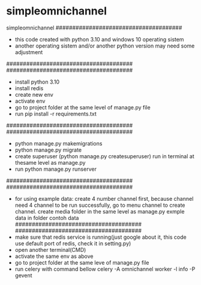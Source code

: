 # simpleomnichannel
simpleomnichannel
######################################
- this code created with python 3.10 and windows 10 operating sistem
- another operating sistem and/or another python version may need some adjustment

######################################
######################################
- install python 3.10
- install redis
- create new env
- activate env
- go to project folder at the same level of manage.py file
- run pip install -r requirements.txt

######################################
######################################
- python manage.py makemigrations
- python manage.py migrate
- create superuser (python manage.py createsuperuser) run in terminal at thesame level as manage.py
- run python manage.py runserver

######################################
######################################
- for using example data:
    create 4 number channel first, because channel need 4 channel to be run successfully, go to menu channel to create channel.
     create media folder in the same level as manage.py
     exmple data in folder contoh data
######################################
######################################
- make sure that redis service is running(just google about it, this code use default port of redis, check it in setting.py)
- open another terminal(CMD)
- activate the same env as above
- go to project folder at the same leve of manage.py file
- run celery with command bellow
   celery -A omnichannel worker -l info -P gevent 

